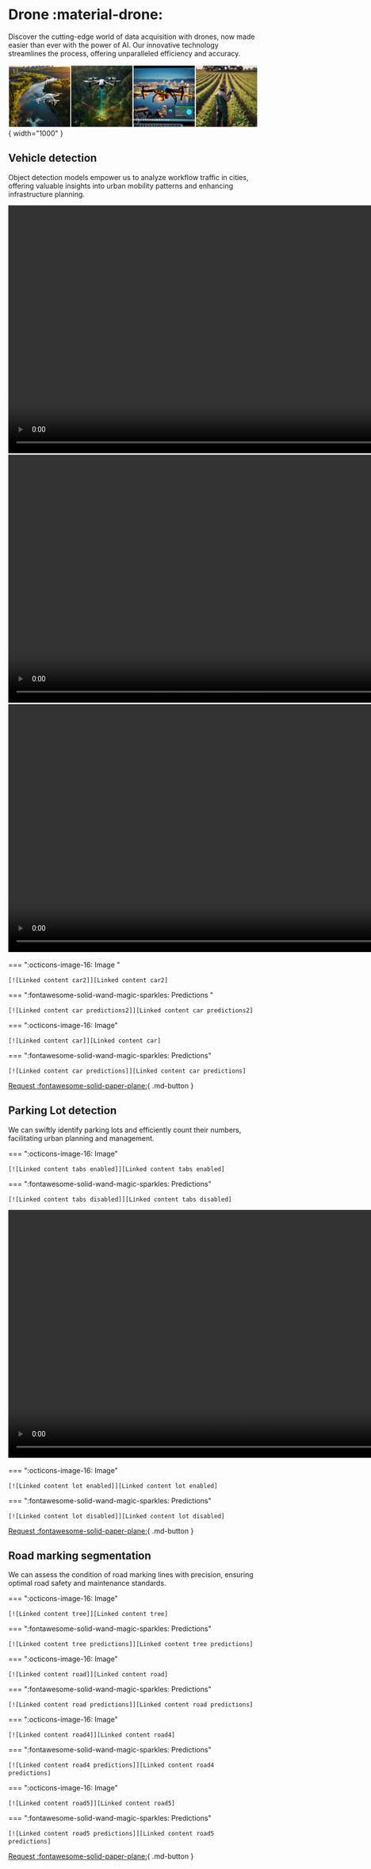 # Drone :material-drone:

Discover the cutting-edge world of data acquisition with drones, now made easier than ever with the power of AI. Our innovative technology streamlines the process, offering unparalleled efficiency and accuracy.

![setup-export](./meta/images/collage-drone.png){ width="1000" }

## Vehicle detection

Object detection models empower us to analyze workflow traffic in cities, offering valuable insights into urban mobility patterns and enhancing infrastructure planning.

<video width="1000" controls>
    <source src="../videos/park-lot.mp4" type="video/mp4">
</video>

<video width="1000" controls>
    <source src="../videos/parking-lot2.mp4" type="video/mp4">
</video>

<video width="1000" controls>
    <source src="../videos/highway10.mp4" type="video/mp4">
</video>

=== ":octicons-image-16: Image "

    [![Linked content car2]][Linked content car2]

=== ":fontawesome-solid-wand-magic-sparkles: Predictions "

    [![Linked content car predictions2]][Linked content car predictions2]

<!-- === "Shapefile"

    [![Linked content tabs shp]][Linked content tabs disabled] -->

  [instant loading]: ./detect_images/image3.png
  [Linked content car2]: ./detect_images/image3.png
  [Linked content car predictions2]: ./detect_images/image3_out.png
<!-- :airplane_small: -->

=== ":octicons-image-16: Image"

    [![Linked content car]][Linked content car]

=== ":fontawesome-solid-wand-magic-sparkles: Predictions"

    [![Linked content car predictions]][Linked content car predictions]

<!-- === "Shapefile"

    [![Linked content tabs shp]][Linked content tabs disabled] -->

  [instant loading]: ./detect_images/air.png
  [Linked content car]: ./detect_images/air.png
  [Linked content car predictions]: ./detect_images/air_output.png


[Request :fontawesome-solid-paper-plane:](../page5-contact.md/){ .md-button }

## Parking Lot detection

We can swiftly identify parking lots and efficiently count their numbers, facilitating urban planning and management.

=== ":octicons-image-16: Image"

    [![Linked content tabs enabled]][Linked content tabs enabled]

=== ":fontawesome-solid-wand-magic-sparkles: Predictions"

    [![Linked content tabs disabled]][Linked content tabs disabled]

<!-- === "Shapefile"

    [![Linked content tabs shp]][Linked content tabs disabled] -->

  [instant loading]: ./detect_images/site15b_demo.jpg
  [Linked content tabs enabled]: ./detect_images/site15b_demo.jpg
  [Linked content tabs disabled]: ./detect_images/Site15b_demop.jpg

<video width="1000" controls>
    <source src="../videos/lot-only-trim.mp4" type="video/mp4">
</video>


=== ":octicons-image-16: Image"

    [![Linked content lot enabled]][Linked content lot enabled]

=== ":fontawesome-solid-wand-magic-sparkles: Predictions"

    [![Linked content lot disabled]][Linked content lot disabled]

<!-- === "Shapefile"

    [![Linked content tabs shp]][Linked content tabs disabled] -->

  [instant loading]: ./detect_images/test4.jpg
  [Linked content lot enabled]: ./detect_images/test4.jpg
  [Linked content lot disabled]: ./detect_images/test4p.jpg



[Request :fontawesome-solid-paper-plane:](../page5-contact.md/){ .md-button }

## Road marking segmentation

We can assess the condition of road marking lines with precision, ensuring optimal road safety and maintenance standards.

=== ":octicons-image-16: Image"

    [![Linked content tree]][Linked content tree]

=== ":fontawesome-solid-wand-magic-sparkles: Predictions"

    [![Linked content tree predictions]][Linked content tree predictions]

<!-- === "Shapefile"

    [![Linked content tabs shp]][Linked content tabs disabled] -->

  [instant loading]: ./detect_images/seg-road-input2.png
  [Linked content tree]: ./detect_images/seg-road-input2.png
  [Linked content tree predictions]: ./detect_images/seg-road-output2.png

=== ":octicons-image-16: Image"

    [![Linked content road]][Linked content road]

=== ":fontawesome-solid-wand-magic-sparkles: Predictions"

    [![Linked content road predictions]][Linked content road predictions]

<!-- === "Shapefile"

    [![Linked content tabs shp]][Linked content tabs disabled] -->

  [instant loading]: ./detect_images/seg-road-input3.png
  [Linked content road]: ./detect_images/seg-road-input3.png
  [Linked content road predictions]: ./detect_images/seg-road-output3.png

=== ":octicons-image-16: Image"

    [![Linked content road4]][Linked content road4]

=== ":fontawesome-solid-wand-magic-sparkles: Predictions"

    [![Linked content road4 predictions]][Linked content road4 predictions]

<!-- === "Shapefile"

    [![Linked content tabs shp]][Linked content tabs disabled] -->

  [instant loading]: ./detect_images/seg-road-input4.png
  [Linked content road4]: ./detect_images/seg-road-input4.png
  [Linked content road4 predictions]: ./detect_images/seg-road-output4.png


=== ":octicons-image-16: Image"

    [![Linked content road5]][Linked content road5]

=== ":fontawesome-solid-wand-magic-sparkles: Predictions"

    [![Linked content road5 predictions]][Linked content road5 predictions]

<!-- === "Shapefile"

    [![Linked content tabs shp]][Linked content tabs disabled] -->

  [instant loading]: ./detect_images/seg-road-input5.png
  [Linked content road5]: ./detect_images/seg-road-input5.png
  [Linked content road5 predictions]: ./detect_images/seg-road-output5.png

[Request :fontawesome-solid-paper-plane:](../page5-contact.md/){ .md-button }
